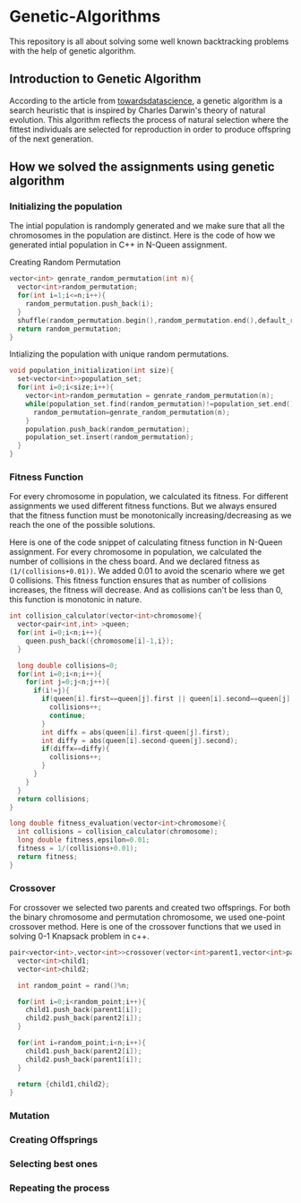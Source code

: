# Genetic-Algorithms
This repository is all about solving some well known backtracking problems with the help of genetic algorithm.

## Introduction to Genetic Algorithm
According to the article from [towardsdatascience](https://towardsdatascience.com/introduction-to-genetic-algorithms-including-example-code-e396e98d8bf3#:~:text=A%20genetic%20algorithm%20is%20a,offspring%20of%20the%20next%20generation.), a genetic algorithm is a search heuristic that is inspired by Charles Darwin's theory of natural evolution. This algorithm reflects the process of natural selection where the fittest individuals are selected for reproduction in order to produce offspring of the next generation.

## How we solved the assignments using genetic algorithm

### Initializing the population
The intial population is randomply generated and we make sure that all the chromosomes in the population are distinct. Here is the code of how we generated intial population in C++ in N-Queen assignment.

Creating Random Permutation
```cpp
vector<int> genrate_random_permutation(int n){
  vector<int>random_permutation;
  for(int i=1;i<=n;i++){
    random_permutation.push_back(i);
  }
  shuffle(random_permutation.begin(),random_permutation.end(),default_random_engine(rand()%100000000));
  return random_permutation;
}
```

Intializing the population with unique random permutations.
```cpp
void population_initialization(int size){
  set<vector<int>>population_set;
  for(int i=0;i<size;i++){
    vector<int>random_permutation = genrate_random_permutation(n);
    while(population_set.find(random_permutation)!=population_set.end()){
      random_permutation=genrate_random_permutation(n);
    }
    population.push_back(random_permutation);
    population_set.insert(random_permutation);
  }
}
```

### Fitness Function
For every chromosome in population, we calculated its fitness. For different assignments we used different fitness functions. But we always ensured that the fitness function must be monotonically increasing/decreasing as we reach the one of the possible solutions.

Here is one of the code snippet of calculating fitness function in N-Queen assignment. For every chromosome in population, we calculated the number of collisions in the chess board. And we declared fitness as ```(1/(collisions+0.01))```. We added 0.01 to avoid the scenario where we get 0 collisions. This fitness function ensures that as number of collisions increases, the fitness will decrease. And as collisions can't be less than 0, this function is monotonic in nature.
```cpp
int collision_calculator(vector<int>chromosome){
  vector<pair<int,int> >queen;
  for(int i=0;i<n;i++){
    queen.push_back({chromosome[i]-1,i});
  }

  long double collisions=0;
  for(int i=0;i<n;i++){
    for(int j=0;j<n;j++){
      if(i!=j){
        if(queen[i].first==queen[j].first || queen[i].second==queen[j].second){
          collisions++;
          continue;
        }
        int diffx = abs(queen[i].first-queen[j].first);
        int diffy = abs(queen[i].second-queen[j].second);
        if(diffx==diffy){
          collisions++;
        }
      }
    }
  }
  return collisions;
}

long double fitness_evaluation(vector<int>chromosome){
  int collisions = collision_calculator(chromosome);
  long double fitness,epsilon=0.01;
  fitness = 1/(collisions+0.01);
  return fitness; 
}
```

### Crossover
For crossover we selected two parents and created two offsprings. For both the binary chromosome and permutation chromosome, we used one-point crossover method. Here is one of the crossover functions that we used in solving 0-1 Knapsack problem in c++.

```cpp
pair<vector<int>,vector<int>>crossover(vector<int>parent1,vector<int>parent2){
  vector<int>child1;
  vector<int>child2;

  int random_point = rand()%n;

  for(int i=0;i<random_point;i++){
    child1.push_back(parent1[i]);
    child2.push_back(parent2[i]);
  }

  for(int i=random_point;i<n;i++){
    child1.push_back(parent2[i]);
    child2.push_back(parent1[i]);
  }
  
  return {child1,child2};
}
```

### Mutation
### Creating Offsprings
### Selecting best ones
### Repeating the process
